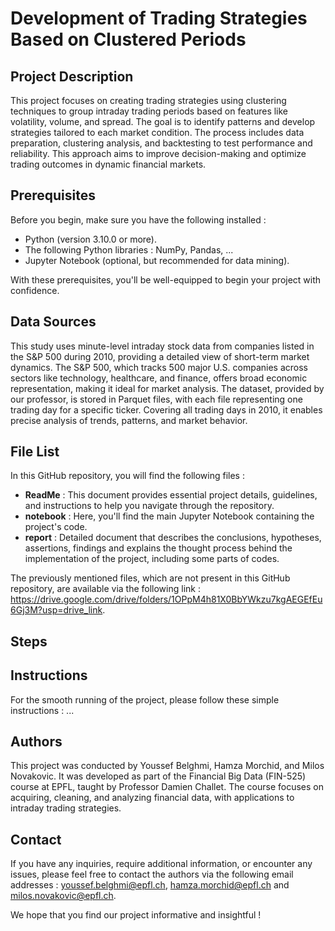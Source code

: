 # Development of Trading Strategies Based on Clustered Periods

## Project Description

This project focuses on creating trading strategies using clustering techniques to group intraday trading periods based on features like volatility, volume, and spread. The goal is to identify patterns and develop strategies tailored to each market condition. The process includes data preparation, clustering analysis, and backtesting to test performance and reliability. This approach aims to improve decision-making and optimize trading outcomes in dynamic financial markets.

## Prerequisites

Before you begin, make sure you have the following installed :
- Python (version 3.10.0 or more).
- The following Python libraries : NumPy, Pandas, ...
- Jupyter Notebook (optional, but recommended for data mining).

With these prerequisites, you'll be well-equipped to begin your project with confidence.

## Data Sources

This study uses minute-level intraday stock data from companies listed in the S&P 500 during 2010, providing a detailed view of short-term market dynamics. The S&P 500, which tracks 500 major U.S. companies across sectors like technology, healthcare, and finance, offers broad economic representation, making it ideal for market analysis. The dataset, provided by our professor, is stored in Parquet files, with each file representing one trading day for a specific ticker. Covering all trading days in 2010, it enables precise analysis of trends, patterns, and market behavior.

## File List

In this GitHub repository, you will find the following files :
- **ReadMe** : This document provides essential project details, guidelines, and instructions to help you navigate through the repository.
- **notebook** : Here, you'll find the main Jupyter Notebook containing the project's code.
- **report** : Detailed document that describes the conclusions, hypotheses, assertions, findings and explains the thought process behind the implementation of the project, including some parts of codes.

The previously mentioned files, which are not present in this GitHub repository, are available via the following link : https://drive.google.com/drive/folders/1OPpM4h81X0BbYWkzu7kgAEGEfEu6Gj3M?usp=drive_link.

## Steps

## Instructions

For the smooth running of the project, please follow these simple instructions : ...

## Authors

This project was conducted by Youssef Belghmi, Hamza Morchid, and Milos Novakovic. It was developed as part of the Financial Big Data (FIN-525) course at EPFL, taught by Professor Damien Challet. The course focuses on acquiring, cleaning, and analyzing financial data, with applications to intraday trading strategies.

## Contact
If you have any inquiries, require additional information, or encounter any issues, please feel free to contact the authors via the following email addresses : youssef.belghmi@epfl.ch, hamza.morchid@epfl.ch and milos.novakovic@epfl.ch.

We hope that you find our project informative and insightful !
